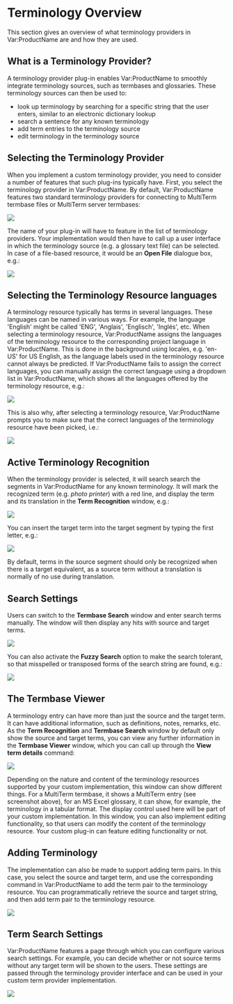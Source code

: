 Terminology Overview
=========

This section gives an overview of what terminology providers in Var:ProductName are and how they are used.

What is a Terminology Provider?
-------

A terminology provider plug-in enables Var:ProductName to smoothly integrate terminology sources, such as termbases and glossaries. These terminology sources can then be used to:

* look up terminology by searching for a specific string that the user enters, similar to an electronic dictionary lookup
* search a sentence for any known terminology
* add term entries to the terminology source
* edit terminology in the terminology source

Selecting the Terminology Provider
-------
When you implement a custom terminology provider, you need to consider a number of features that such plug-ins typically have. First, you select the terminology provider in Var:ProductName. By default, Var:ProductName features two standard terminology providers for connecting to MultiTerm termbase files or MultiTerm server termbases:

<img style="display:block; " src="images/general_01_add_tb.jpg" />


The name of your plug-in will have to feature in the list of terminology providers. Your implementation would then have to call up a user interface in which the terminology source (e.g. a glossary text file) can be selected. In case of a file-based resource, it would be an **Open File** dialogue box, e.g.:

<img style="display:block; " src="images/general_02_add_tb.jpg" />

Selecting the Terminology Resource languages
-------		
A terminology resource typically has terms in several languages. These languages can be named in various ways. For example, the language &apos;English&apos; might be called &apos;ENG&apos;, &apos;Anglais&apos;, &apos;Englisch&apos;, &apos;Inglés&apos;, etc. When selecting a terminology resource, Var:ProductName assigns the languages of the terminology resource to the corresponding project language in Var:ProductName. This is done in the background using locales, e.g. &apos;en-US&apos; for US English, as the language labels used in the terminology resource cannot always be predicted. If Var:ProductName fails to assign the correct languages, you can manually assign the correct language using a dropdown list in Var:ProductName, which shows all the languages offered by the terminology resource, e.g.:

<img style="display:block; " src="images/general_03_add_tb.jpg" />

This is also why, after selecting a terminology resource, Var:ProductName prompts you to make sure that the correct languages of the terminology resource have been picked, i.e.:

<img style="display:block; " src="images/general_04_add_tb.jpg" />

Active Terminology Recognition
-------	
When the terminology provider is selected, it will search search the segments in Var:ProductName for any
known terminology. It will mark the recognized term (e.g. *photo printer*) with a red line, and display the term and its translation in the **Term Recognition** window, e.g.:

<img style="display:block; " src="images/general_05_term_rec.jpg" />

You can insert the target term into the target segment by typing the first letter, e.g.:

<img style="display:block; " src="images/general_06_term_rec.jpg" />

By default, terms in the source segment should only be recognized when there is a target equivalent, as a source term without a translation is normally of no use during translation.

Search Settings
-------	
Users can switch to the **Termbase Search** window and enter search terms manually. The window will then display any hits with source and target terms.

<img style="display:block; " src="images/general_07_search.jpg" />

You can also activate the **Fuzzy Search** option to make the search tolerant, so that misspelled or transposed forms of the search string are found, e.g.:

<img style="display:block; " src="images/general_08_search.jpg" />

The Termbase Viewer
-------
A terminology entry can have more than just the source and the target term. It can have additional information, such as definitions, notes, remarks, etc. As the **Term Recognition** and **Termbase Search** window by default only show the source and target terms, you can view any further information in the **Termbase Viewer** window, which you can call up through the **View term details** command:

<img style="display:block; " src="images/general_10_tb_viewer.jpg" />

Depending on the nature and content of the terminology resources supported by your custom implementation, this window can show different things. For a MultiTerm termbase, it shows a MultiTerm entry (see screenshot above), for an MS Excel glossary, it can show, for example, the terminology in a tabular format. The display control used here will be part of your custom implementation. In this window, you can also implement editing functionality, so that users can modify the content of the terminology resource. Your custom plug-in can feature editing functionality or not.

Adding Terminology 
------
The implementation can also be made to support adding term pairs. In this case, you select the source and target term, and use the corresponding command in Var:ProductName to add the term pair to the terminology resource. You can programmatically retrieve the source and target string, and then add term pair to the terminology resource.

<img style="display:block; " src="images/general_11_add_term.jpg" />

Term Search Settings
------
Var:ProductName features a page through which you can configure various search settings. For example, you can decide whether or not source terms without any target term will be shown to the users. These settings are passed through the terminology provider interface and can be used in your custom term provider implementation.

<img style="display:block; " src="images/search_settings.jpg" />
